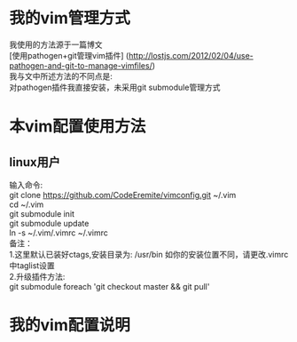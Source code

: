 # 我的vim管理方式
我使用的方法源于一篇博文  
[使用pathogen+git管理vim插件] (http://lostjs.com/2012/02/04/use-pathogen-and-git-to-manage-vimfiles/)  
我与文中所述方法的不同点是:  
    对pathogen插件我直接安装，未采用git submodule管理方式  
# 本vim配置使用方法
## linux用户
输入命令:  
    git clone https://github.com/CodeEremite/vimconfig.git ~/.vim  
    cd ~/.vim  
    git submodule init  
    git submodule update  
    ln -s ~/.vim/.vimrc ~/.vimrc  
备注：  
1.这里默认已装好ctags,安装目录为: /usr/bin   如你的安装位置不同，请更改.vimrc中taglist设置  
2.升级插件方法:  
    git submodule foreach 'git checkout master && git pull'  
# 我的vim配置说明
